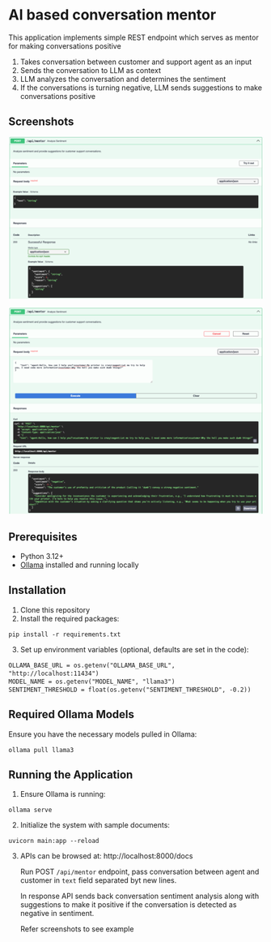 # AI based conversation mentor

This application implements simple REST endpoint which serves as mentor for making conversations positive
1. Takes conversation between customer and support agent as an input
2. Sends the conversation to LLM as context
3. LLM analyzes the conversation and determines the sentiment
4. If the conversations is turning negative, LLM sends suggestions to make conversations positive 

## Screenshots

![Screenshot-1](screenshot-1.png)

![Screenshot-2](screenshot-2.png)

## Prerequisites

- Python 3.12+
- [Ollama](https://ollama.com/) installed and running locally


## Installation

1. Clone this repository
2. Install the required packages:
```
pip install -r requirements.txt
```
3. Set up environment variables (optional, defaults are set in the code):
```
OLLAMA_BASE_URL = os.getenv("OLLAMA_BASE_URL", "http://localhost:11434")
MODEL_NAME = os.getenv("MODEL_NAME", "llama3")
SENTIMENT_THRESHOLD = float(os.getenv("SENTIMENT_THRESHOLD", -0.2))
```

## Required Ollama Models

Ensure you have the necessary models pulled in Ollama:
```
ollama pull llama3
```

## Running the Application

1. Ensure Ollama is running:
```
ollama serve
```

2. Initialize the system with sample documents:
```
uvicorn main:app --reload
```

3. APIs can be browsed at: http://localhost:8000/docs

    Run POST `/api/mentor` endpoint, pass conversation between agent and customer in `text` field separated byt new lines.

    In response API sends back conversation sentiment analysis along with suggestions to make it positive if the conversation is detected as negative in sentiment.

    Refer screenshots to see example
